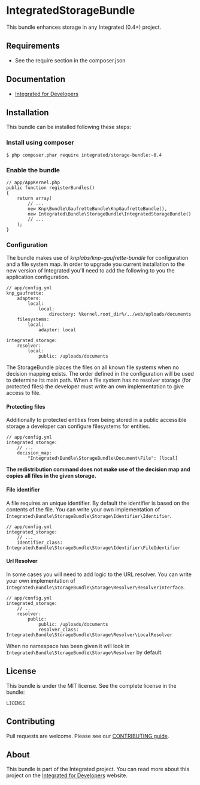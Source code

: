 # IntegratedStorageBundle #
This bundle enhances storage in any Integrated (0.4+) project.  

## Requirements ##
* See the require section in the composer.json

## Documentation ##
* [Integrated for Developers](http://integratedfordevelopers.com/ "Integrated for Developers")

## Installation ##
This bundle can be installed following these steps:

### Install using composer ###

    $ php composer.phar require integrated/storage-bundle:~0.4

### Enable the bundle ###

    // app/AppKernel.php
    public function registerBundles()
    {
        return array(
            // ...
            new Knp\Bundle\GaufretteBundle\KnpGaufretteBundle(),
            new Integrated\Bundle\StorageBundle\IntegratedStorageBundle()
            // ...
        );
    }

### Configuration ###
The bundle makes use of *knplabs/knp-gaufrette-bundle* for configuration and a file system map. In order to upgrade you current installation to the new version of Integrated you'll need to add the following to you the application configuration.  

    // app/config.yml
    knp_gaufrette:
        adapters:
            local:
                local:
                    directory: %kernel.root_dir%/../web/uploads/documents
        filesystems:
            local:
                adapter: local

    integrated_storage:
        resolver:
            local:
                public: /uploads/documents
    
The StorageBundle places the files on all known file systems when no decision mapping exists. The order defined in the configuration will be used to determine its main path. When a file system has no resolver storage (for protected files) the developer must write an own implementation to give access to file. 

#### Protecting files ####
Additionally to protected entities from being stored in a public accessible storage a developer can configure filesystems for entities.   

    // app/config.yml
    integrated_storage:
        // ...
        decision_map:
            "Integrated\Bundle\StorageBundle\Document\File": [local]

**The redistribution command does not make use of the decision map and copies all files in the given storage.**

#### File identifier ###
A file requires an unique identifier. By default the identifier is based on the contents of the file. You can write your own implementation of `Integrated\Bundle\StorageBundle\Storage\Identifier\Identifier`. 

    // app/config.yml
    integrated_storage:
        // ...
        identifier_class: Integrated\Bundle\StorageBundle\Storage\Identifier\FileIdentifier  

#### Url Resolver ###
In some cases you will need to add logic to the URL resolver. You can write your own implementation of `Integrated\Bundle\StorageBundle\Storage\Resolver\ResolverInterface`.

    // app/config.yml
    integrated_storage:
        // ..
        resolver:
            public:
                public: /uploads/documents
                resolver_class: Integrated\Bundle\StorageBundle\Storage\Resolver\LocalResolver

When no namespace has been given it will look in `Integrated\Bundle\StorageBundle\Storage\Resolver` by default.

 

## License ##
This bundle is under the MIT license. See the complete license in the bundle:

    LICENSE

## Contributing ##
Pull requests are welcome. Please see our [CONTRIBUTING guide](http://integratedfordevelopers.com/contributing "CONTRIBUTING guide").

## About ##
This bundle is part of the Integrated project. You can read more about this project on the
[Integrated for Developers](http://integratedfordevelopers.com/ "Integrated for Developers") website.
